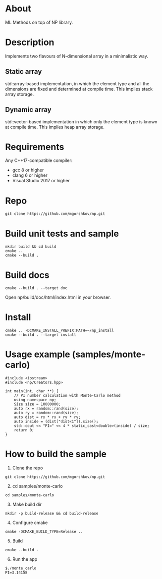 # About
ML Methods on top of NP library.

# Description
Implements two flavours of N-dimensional array in a minimalistic way.

## Static array
std::array-based implementation, in which the element type and all the dimensions are fixed and determined at compile time.
This implies stack array storage.

## Dynamic array
std::vector-based implementation in which only the element type is known at compile time.
This implies heap array storage.

# Requirements
Any C++17-compatible compiler:
* gcc 8 or higher
* clang 6 or higher
* Visual Studio 2017 or higher

# Repo
```
git clone https://github.com/mgorshkov/np.git
```

# Build unit tests and sample
```
mkdir build && cd build
cmake ..
cmake --build .
```

# Build docs
```
cmake --build . --target doc
```

Open np/build/doc/html/index.html in your browser.

# Install
```
cmake .. -DCMAKE_INSTALL_PREFIX:PATH=~/np_install
cmake --build . --target install
```

# Usage example (samples/monte-carlo)
```
#include <iostream>
#include <np/Creators.hpp>

int main(int, char **) {
    // PI number calculation with Monte-Carlo method
    using namespace np;
    Size size = 10000000;
    auto rx = random::rand(size);
    auto ry = random::rand(size);
    auto dist = rx * rx + ry * ry;
    auto inside = (dist["dist<1"]).size();
    std::cout << "PI=" << 4 * static_cast<double>(inside) / size;
    return 0;
}
```
# How to build the sample

1. Clone the repo
```
git clone https://github.com/mgorshkov/np.git
```
2. cd samples/monte-carlo
```
cd samples/monte-carlo
```
3. Make build dir
```
mkdir -p build-release && cd build-release
```
4. Configure cmake
```
cmake -DCMAKE_BUILD_TYPE=Release ..
```
5. Build
```
cmake --build .
```
6. Run the app
```
$./monte_carlo
PI=3.14158
```
